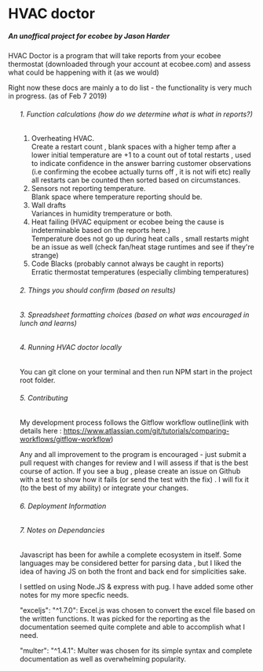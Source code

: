 <h1>HVAC doctor</h1>

<H5>An unoffical project for ecobee by Jason Harder </h6> 

HVAC Doctor is a program that will take reports from your ecobee thermostat (downloaded through your account at ecobee.com) and assess what could be happening with it (as we would)

Right now these docs are mainly a to do list - the functionality is very much in progress. (as of Feb 7 2019)

<ol>
  <h6>1. Function calculations (how do we determine what is what in reports?) </h6>
    <ol>
      <li>Overheating HVAC. </li>
        Create a restart count , blank spaces with a higher temp after a lower initial temperature are +1 to a count out of total restarts , used to indicate confidence in the answer barring customer observations (i.e confirming the ecobee actually turns off , it is not wifi etc) really all restarts can be counted then sorted based on circumstances.
      <li>Sensors not reporting temperature. </li>
Blank space where temperature reporting should be. 
      <li>Wall drafts </li> 
      Variances in humidity tremperature or both.
      <li>Heat failing (HVAC equipment or ecobee being the cause is indeterminable based on the reports here.) </li>
Temperature does not go up during heat calls , small restarts might be an issue as well (check fan/heat stage runtimes and see if they're strange) 
      <li>Code Blacks (probably cannot always be caught in reports) </li> 
Erratic thermostat temperatures (especially climbing temperatures) 
</ol>
   <h6>2. Things you should confirm (based on results) 
   <h6>3. Spreadsheet formatting choices (based on what was encouraged in lunch and learns) </h6> 
   
   <h6>4. Running HVAC doctor locally </h6>
You can git clone on your terminal and then run NPM start in the project root folder.    
   
   <h6>5. Contributing </h6> 

My development process follows the Gitflow workflow outline(link with details here : https://www.atlassian.com/git/tutorials/comparing-workflows/gitflow-workflow) 

Any and all improvement to the program is encouraged - just submit a pull request with changes for review and I will assess if that is the best course of action. If you see a bug , please create an issue on Github with a test to show how it fails (or send the test with the fix) . I will fix it (to the best of my ability) or integrate your changes.
    
   <h6>6. Deployment Information </h6>  

   <h6>7. Notes on Dependancies </h6>

Javascript has been for awhile a complete ecosystem in itself. Some languages may be considered better for parsing data , but I liked the idea of having JS on both the front and back end for simplicities sake.

I settled on using Node.JS & express with pug. I have added some other notes for my more specfic needs. 

 "exceljs": "^1.7.0": Excel.js was chosen to convert the excel file based on the written functions. It was picked for the reporting as the documentation seemed quite complete and able to accomplish what I need. 

 "multer": "^1.4.1": Multer was chosen for its simple syntax and complete documentation as well as overwhelming popularity. 


</ol>
